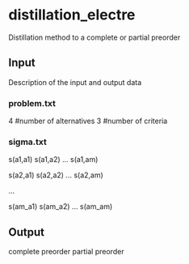 # distillation_electre
Distillation method to a complete or partial preorder

## Input 
Description of the input and output data

### problem.txt
4	#number of alternatives
3	#number of criteria


### sigma.txt
s(a1,a1) s(a1,a2) ... s(a1,am)

s(a2,a1) s(a2,a2) ... s(a2,am)

...

s(am_a1) s(am_a2) ... s(am_am)


## Output 
complete preorder
partial preorder
